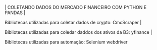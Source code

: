 | COLETANDO DADOS DO MERCADO FINANCEIRO COM PYTHON E PANDAS |

Bibliotecas utilizadas para coletar dados de crypto: CmcScraper |

Bibliotecas utilizadas para coledar daddos dos ativos da B3: yfinance |

Bibliotecas utilizadas para automação: Selenium webdriver
